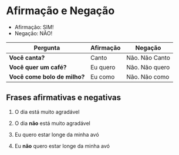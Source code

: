 # Afirmação e Negação

* Afirmação: SIM!
* Negação: NÃO!

| Pergunta | Afirmação | Negação |
| -- | -- | -- |
| **Você canta?** | Canto | Não. Não Canto |
| **Você quer um café?** | Eu quero | Não. Não quero |
| **Você come bolo de milho?** | Eu como | Não. Não como |

## Frases afirmativas e negativas

1. O dia está muito agradável
1. O dia **não** está muito agradável

1. Eu quero estar longe da minha avó
1. Eu **não** quero estar longe da minha avó
